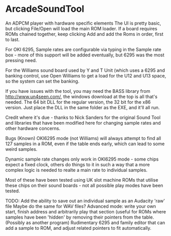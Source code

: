 # ArcadeSoundTool
An ADPCM player with hardware specific elements
The UI is pretty basic, but clicking File/Open will load the main ROM loader. If a board requires ROMs chained together, keep clicking Add and add the Roms in order, first to last.

For OKI 6295, Sample rates are configurable via typing in the Sample rate box - more of this support will be added eventually, but 6295 was the most pressing need.

For the Williams sound board used by Y and T Unit (which uses a 6295 and banking control, use Open Williams to get a load for the U12 and U13 space, so the system can set the banking.

If you have issues with the tool, you may need the BASS library from 
http://www.un4seen.com/, the windows download at the top is all that's needed. The 64 bit DLL for the regular version, the 32 bit for the x86 version. Just place the DLL in the same folder as the EXE, and it'll all run.

Credit where it's due - thanks to Nick Sanders for the original Sound Tool and libraries that have been modified here for changing sample rates and other hardware concerns.

Bugs (Known)
OKI6295 mode (not Williams) will always attempt to find all 127 samples in a ROM, even if the table ends early, which can lead to some weird samples.

Dynamic sample rate changes only work in OKI6295 mode - some chips expect a fixed clock, others do things to it in such a way that a more complex logic is needed to realte a main rate to individual samples.

Most of these have been tested using UK slot machine ROMs that utilise these chips on their sound boards - not all possible play modes have been tested.

TODO:
Add the ability to save out an individual sample as an Audacity 'raw' file
Maybe do the same for WAV files?
Advanced mode: write your own start, finish address and arbitrarily play that section (useful for ROMs where samples have been 'hidden' by removing their pointers from the table.
(Possibly as another program) Rudimentary 6295 and family editor that can add a sample to ROM, and adjust related pointers to fit automatically.
